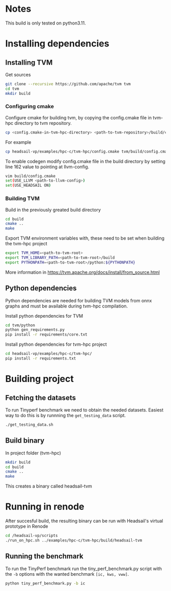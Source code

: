 # Notes
This build is only tested on python3.11.

# Installing dependencies
## Installing TVM
Get sources
``` sh
git clone --recursive https://github.com/apache/tvm tvm
cd tvm
mkdir build
```

### Configuring cmake
Configure cmake for building tvm, by copying the config.cmake file in tvm-hpc directory to tvm repository.
``` sh
cp <config.cmake-in-tvm-hpc-directory> <path-to-tvm-repository>/build/config.cmake 
```

For example
``` sh
cp headsail-vp/examples/hpc-c/tvm-hpc/config.cmake tvm/build/config.cmake

```

To enable codegen modify config.cmake file in the build directory by setting line 162 value to pointing at llvm-config.
``` sh
vim build/config.cmake
set(USE_LLVM <path-to-llvm-config>)
set(USE_HEADSAIL ON)
```

### Building TVM

Build in the previously greated build directory
``` sh
cd build
cmake ..
make
```

Export TVM environment variables with, these need to be set when building the tvm-hpc project
```sh
export TVM_HOME=<path-to-tvm-root>
export TVM_LIBRARY_PATH=<path-to-tvm-root>/build
export PYTHONPATH=<path-to-tvm-root>/python:${PYTHONPATH}
```

More information in https://tvm.apache.org/docs/install/from_source.html


## Python dependencies
Python dependencies are needed for building TVM models from onnx graphs and must be available during tvm-hpc compilation. 

Install python dependencies for TVM
``` sh
cd tvm/python
python gen_requirements.py
pip install -r requirements/core.txt
```

Install python dependencies for tvm-hpc project
``` sh
cd headsail-vp/examples/hpc-c/tvm-hpc/
pip install -r requirements.txt
```

# Building project

## Fetching the datasets 
To run Tinyperf benchmark we need to obtain the needed datasets. Easiest way to do this is by runnning the `get_testing_data` script.
```sh
./get_testing_data.sh
```

## Build binary
In project folder (tvm-hpc)
```sh
mkdir build
cd build
cmake ..
make
```
This creates a binary called headsail-tvm

# Running in renode
After succesful build, the resulting binary can be run with Headsail's virtual prototype in Renode
```sh
cd /headsail-vp/scripts
./run_on_hpc.sh ../examples/hpc-c/tvm-hpc/build/headsail-tvm
```

## Running the benchmark 
To run the TinyPerf benchmark run the tiny_perf_benchmark.py script with the `-b` options with the wanted benchmark `[ic, kws, vww]`. 
```sh
python tiny_perf_benchmark.py -b ic
```
